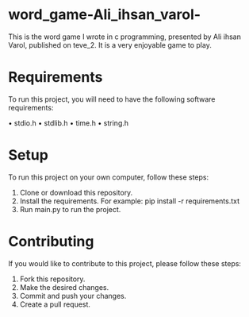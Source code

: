 # word_game-Ali_ihsan_varol-
This is the word game I wrote in c programming, presented by Ali ihsan Varol, published on teve_2. It is a very enjoyable game to play.

# Requirements
To run this project, you will need to have the following software requirements:

• stdio.h
• stdlib.h
• time.h
• string.h

# Setup
To run this project on your own computer, follow these steps:

1. Clone or download this repository.
2. Install the requirements. For example: pip install -r requirements.txt
3. Run main.py to run the project.

# Contributing
If you would like to contribute to this project, please follow these steps:

1. Fork this repository.
2. Make the desired changes.
3. Commit and push your changes.
4. Create a pull request.

